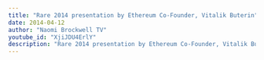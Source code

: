 ```yaml
---
title: "Rare 2014 presentation by Ethereum Co-Founder, Vitalik Buterin"
date: 2014-04-12
author: "Naomi Brockwell TV"
youtube_id: "XjiJDU4ErlY"
description: "Rare 2014 presentation by Ethereum Co-Founder, Vitalik Buterin at Bitcoin Expo 2014"
---
```

